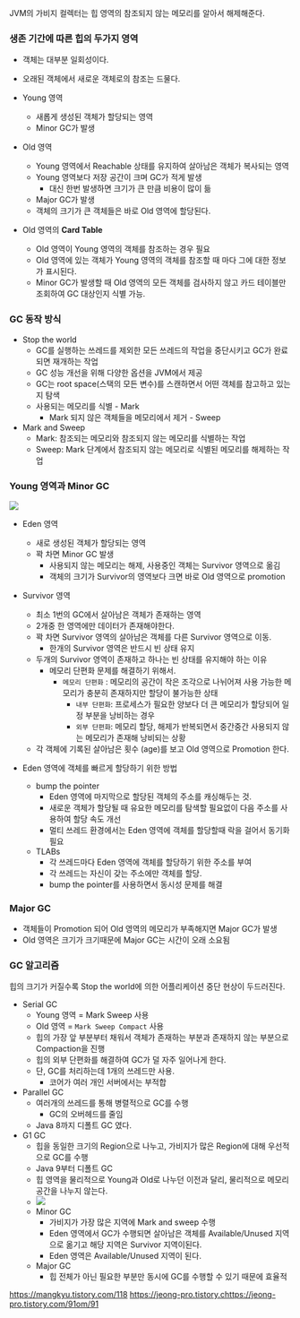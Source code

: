JVM의 가비지 컬렉터는 힙 영역의 참조되지 않는 메모리를 알아서 해제해준다.

### 생존 기간에 따른 힙의 두가지 영역

- 객체는 대부분 일회성이다.
- 오래된 객체에서 새로운 객체로의 참조는 드물다.

- Young 영역
    - 새롭게 생성된 객체가 할당되는 영역
    - Minor GC가 발생
- Old 영역
    - Young 영역에서 Reachable 상태를 유지하여 살아남은 객체가 복사되는 영역
    - Young 영역보다 저장 공간이 크며 GC가 적게 발생
        - 대신 한번 발생하면 크기가 큰 만큼 비용이 많이 듦
    - Major GC가 발생
    - 객체의 크기가 큰 객체들은 바로 Old 영역에 할당된다.
- Old 영역의 **Card Table**
    - Old 영역이 Young 영역의 객체를 참조하는 경우 필요
    - Old 영역에 있는 객체가 Young 영역의 객체를 참조할 때 마다 그에 대한 정보가 표시된다.
    - Minor GC가 발생할 때 Old 영역의 모든 객체를 검사하지 않고 카드 테이블만 조회하여 GC 대상인지 식별 가능.

### GC 동작 방식

- Stop the world
    - GC를 실행하는 쓰레드를 제외한 모든 쓰레드의 작업을 중단시키고 GC가 완료되면 재개하는 작업
    - GC 성능 개선을 위해 다양한 옵션을 JVM에서 제공
    - GC는 root space(스택의 모든 변수)를 스캔하면서 어떤 객체를 참고하고 있는지 탐색
    - 사용되는 메모리를 식별 - Mark
        - Mark 되지 않은 객체들을 메모리에서 제거 - Sweep
- Mark and Sweep
    - Mark: 참조되는 메모리와 참조되지 않는 메모리를 식별하는 작업
    - Sweep: Mark 단계에서 참조되지 않는 메모리로 식별된 메모리를 해제하는 작업

### Young 영역과 Minor GC

![](https://mirinae312.github.io/img/jvm_gc/JVMHeap.png)

- Eden 영역
    - 새로 생성된 객체가 할당되는 영역
    - 꽉 차면 Minor GC 발생
        - 사용되지 않는 메모리는 해제, 사용중인 객체는 Survivor 영역으로 옮김
        - 객체의 크기가 Survivor의 영역보다 크면 바로 Old 영역으로 promotion
- Survivor 영역
    - 최소 1번의 GC에서 살아남은 객체가 존재하는 영역
    - 2개중 한 영역에만 데이터가 존재해야한다.
    - 꽉 차면 Survivor 영역의 살아남은 객체를 다른 Survivor 영역으로 이동.
        - 한개의 Survivor 영역은 반드시 빈 상태 유지
    - 두개의 Survivor 영역이 존재하고 하나는 빈 상태를 유지해야 하는 이유
        - 메모리 단편화 문제를 해결하기 위해서.
            - `메모리 단편화` : 메모리의 공간이 작은 조각으로 나뉘어져 사용 가능한 메모리가 충분히 존재하지만 할당이 불가능한 상태
                - `내부 단편화`: 프로세스가 필요한 양보다 더 큰 메모리가 할당되어 일정 부분을 낭비하는 경우
                - `외부 단편화`: 메모리 할당, 해제가 반복되면서 중간중간 사용되지 않는 메모리가 존재해 낭비되는 상황
    - 각 객체에 기록된 살아남은 횟수 (age)를 보고 Old 영역으로 Promotion 한다.

- Eden 영역에 객체를 빠르게 할당하기 위한 방법
    - bump the pointer
        - Eden 영역에 마지막으로 할당된 객체의 주소를 캐싱해두는 것.
        - 새로운 객체가 할당될 때 유요한 메모리를 탐색할 필요없이 다음 주소를  사용하여 할당 속도 개선
        - 멀티 쓰레드 환경에서는 Eden 영역에 객체를 할당할때 락을 걸어서 동기화 필요
    - TLABs
        - 각 쓰레드마다 Eden 영역에 객체를 할당하기 위한 주소를 부여
        - 각 쓰레드는 자신이 갖는 주소에만 객체를 할당.
        - bump the pointer를 사용하면서 동시성 문제를 해결

### Major GC

- 객체들이 Promotion 되어 Old 영역의 메모리가 부족해지면 Major GC가 발생
- Old 영역은 크기가 크기때문에 Major GC는 시간이 오래 소요됨

### GC 알고리즘

힙의 크기가 커질수록 Stop the world에 의한 어플리케이션 중단 현상이 두드러진다.

- Serial GC
    - Young 영역 = Mark Sweep 사용
    - Old 영역 = `Mark Sweep Compact` 사용
    - 힙의 가장 앞 부분부터 채워서 객체가 존재하는 부분과 존재하지 않는 부분으로 Compaction을 진행
    - 힙의 외부 단편화를 해결하여 GC가 덜 자주 일어나게 한다.
    - 단, GC를 처리하는데 1개의 쓰레드만 사용.
        - 코어가 여러 개인 서버에서는 부적합
- Parallel GC
    - 여러개의 쓰레드를 통해 병렬적으로 GC를 수행
        - GC의 오버헤드를 줄임
    - Java 8까지 디폴트 GC 였다.
- G1 GC
    - 힙을 동일한 크기의 Region으로 나누고, 가비지가 많은 Region에 대해 우선적으로 GC를 수행
    - Java 9부터 디폴트 GC
    - 힙 영역을 물리적으로 Young과 Old로 나누던 이전과 달리, 물리적으로 메모리 공간을 나누지 않는다.
    - ![](https://blog.kakaocdn.net/dn/dHxPiT/btqU0xWGaDI/wriFcFKPHND5pTAsyn47X1/img.png)
    - Minor GC
        - 가비지가 가장 많은 지역에 Mark and sweep 수행
        - Eden 영역에서 GC가 수행되면 살아남은 객체를 Available/Unused 지역으로 옮기고 해당 지역은 Survivor 지역이된다.
        - Eden 영역은 Available/Unused 지역이 된다.
    - Major GC
        - 힙 전체가 아닌 필요한 부분만 동시에 GC를 수행할 수 있기 때문에 효율적



https://mangkyu.tistory.com/118
https://jeong-pro.tistory.chttps://jeong-pro.tistory.com/91om/91
